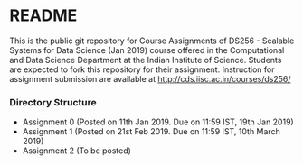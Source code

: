 # README #

This is the public git repository for Course Assignments of DS256 - Scalable Systems for Data Science (Jan 2019) course offered in the Computational and Data Science Department at the Indian Institute of Science. Students are expected to fork this repository for their assignment. Instruction for assignment submission are available at http://cds.iisc.ac.in/courses/ds256/

### Directory Structure ###

* Assignment 0 (Posted on 11th Jan 2019. Due on 11:59 IST, 19th Jan 2019)
* Assignment 1 (Posted on 21st Feb 2019. Due on 11:59 IST, 10th March 2019)
* Assignment 2 (To be posted)
